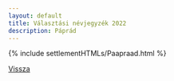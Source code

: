 ```yaml
---
layout: default
title: Választási névjegyzék 2022
description: Páprád
---
```


{% include settlementHTMLs/Paapraad.html %}

[Vissza](../)
